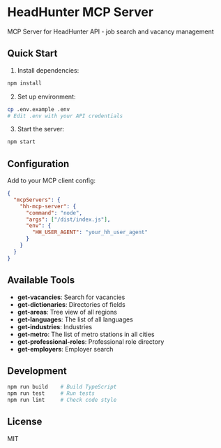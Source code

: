 # HeadHunter MCP Server

MCP Server for HeadHunter API - job search and vacancy management

## Quick Start

1. Install dependencies:

```bash
npm install
```

2. Set up environment:

```bash
cp .env.example .env
# Edit .env with your API credentials
```

3. Start the server:

```bash
npm start
```

## Configuration

Add to your MCP client config:

```json
{
  "mcpServers": {
    "hh-mcp-server": {
      "command": "node",
      "args": ["/dist/index.js"],
      "env": {
        "HH_USER_AGENT": "your_hh_user_agent"
      }
    }
  }
}
```

## Available Tools

- **get-vacancies**: Search for vacancies
- **get-dictionaries**: Directories of fields
- **get-areas**: Tree view of all regions
- **get-languages**: The list of all languages
- **get-industries**: Industries
- **get-metro**: The list of metro stations in all cities
- **get-professional-roles**: Professional role directory
- **get-employers**: Employer search

## Development

```bash
npm run build    # Build TypeScript
npm run test     # Run tests
npm run lint     # Check code style
```

## License

MIT
